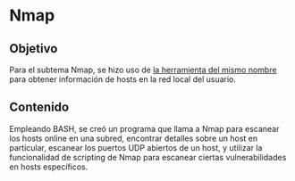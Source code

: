 # Nmap
## Objetivo
Para el subtema Nmap, se hizo uso de [la herramienta del mismo nombre](https://nmap.org/) para obtener información de hosts en la red local del usuario.

## Contenido
Empleando BASH, se creó un programa que llama a Nmap para escanear los hosts online en una subred, encontrar detalles sobre un host en particular, escanear los puertos UDP abiertos de un host, y utilizar la funcionalidad de scripting de Nmap para escanear ciertas vulnerabilidades en hosts específicos.